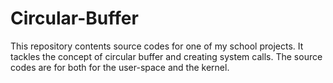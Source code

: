 # Circular-Buffer
This repository contents source codes for one of my school projects. It tackles the concept of circular buffer and creating system calls. The source codes are for both for the user-space and the kernel.

